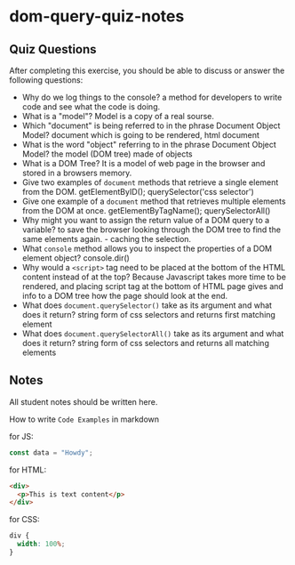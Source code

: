 # dom-query-quiz-notes

## Quiz Questions

After completing this exercise, you should be able to discuss or answer the following questions:

- Why do we log things to the console?
a method for developers to write code and see what the code is doing.
- What is a "model"?
Model is a copy of a real sourse.
- Which "document" is being referred to in the phrase Document Object Model?
document which is going to be rendered, html document
- What is the word "object" referring to in the phrase Document Object Model?
the model (DOM tree) made of objects
- What is a DOM Tree?
It is a model of web page in the browser and stored in a browsers memory.
- Give two examples of `document` methods that retrieve a single element from the DOM.
getElementByID(); querySelector('css selector')
- Give one example of a `document` method that retrieves multiple elements from the DOM at once.
getElementByTagName(); querySelectorAll()
- Why might you want to assign the return value of a DOM query to a variable?
to save the browser looking through the DOM tree to find the same elements again. - caching the selection.
- What `console` method allows you to inspect the properties of a DOM element object?
console.dir()
- Why would a `<script>` tag need to be placed at the bottom of the HTML content instead of at the top?
Because Javascript takes more time to be rendered, and placing script tag at the bottom of HTML page gives and info to a DOM tree how the page should look at the end.
- What does `document.querySelector()` take as its argument and what does it return?
 string form of css selectors and returns first matching element
- What does `document.querySelectorAll()` take as its argument and what does it return?
 string form of css selectors and returns all matching elements

## Notes

All student notes should be written here.


How to write `Code Examples` in markdown

for JS:

```javascript
const data = "Howdy";
```

for HTML:

```html
<div>
  <p>This is text content</p>
</div>
```

for CSS:

```css
div {
  width: 100%;
}
```
